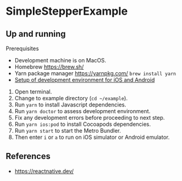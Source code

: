 # SimpleStepperExample

## Up and running

Prerequisites

- Development machine is on MacOS.
- Homebrew <https://brew.sh/>
- Yarn package manager <https://yarnpkg.com/> `brew install yarn`
- [Setup of development environment for iOS and Android](https://reactnative.dev/docs/environment-setup)

1. Open terminal.
2. Change to example directory (`cd ~/example`).
3. Run `yarn` to install Javascript dependencies.
4. Run `yarn doctor` to assess development environment.
5. Fix any development errors before proceeding to next step.
6. Run `yarn ios:pod` to install Cocoapods dependencies.
7. Run `yarn start` to start the Metro Bundler.
8. Then enter `i` or `a` to run on iOS simulator or Android emulator.

## References

- <https://reactnative.dev/>
